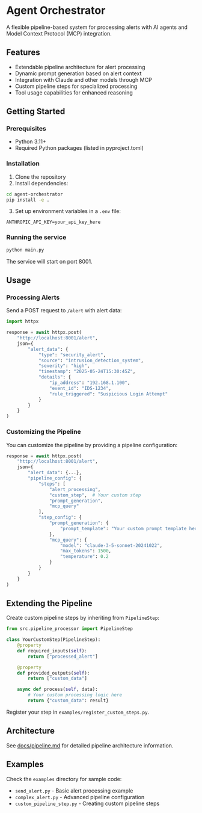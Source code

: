 # Agent Orchestrator

A flexible pipeline-based system for processing alerts with AI agents and Model Context Protocol (MCP) integration.

## Features

- Extendable pipeline architecture for alert processing
- Dynamic prompt generation based on alert context
- Integration with Claude and other models through MCP
- Custom pipeline steps for specialized processing
- Tool usage capabilities for enhanced reasoning

## Getting Started

### Prerequisites

- Python 3.11+
- Required Python packages (listed in pyproject.toml)

### Installation

1. Clone the repository
2. Install dependencies:

```bash
cd agent-orchestrator
pip install -e .
```

3. Set up environment variables in a `.env` file:

```
ANTHROPIC_API_KEY=your_api_key_here
```

### Running the service

```bash
python main.py
```

The service will start on port 8001.

## Usage

### Processing Alerts

Send a POST request to `/alert` with alert data:

```python
import httpx

response = await httpx.post(
    "http://localhost:8001/alert",
    json={
        "alert_data": {
            "type": "security_alert",
            "source": "intrusion_detection_system",
            "severity": "high",
            "timestamp": "2025-05-24T15:30:45Z",
            "details": {
                "ip_address": "192.168.1.100",
                "event_id": "IDS-1234",
                "rule_triggered": "Suspicious Login Attempt"
            }
        }
    }
)
```

### Customizing the Pipeline

You can customize the pipeline by providing a pipeline configuration:

```python
response = await httpx.post(
    "http://localhost:8001/alert",
    json={
        "alert_data": {...},
        "pipeline_config": {
            "steps": [
                "alert_processing",
                "custom_step",  # Your custom step
                "prompt_generation",
                "mcp_query"
            ],
            "step_config": {
                "prompt_generation": {
                    "prompt_template": "Your custom prompt template here"
                },
                "mcp_query": {
                    "model": "claude-3-5-sonnet-20241022",
                    "max_tokens": 1500,
                    "temperature": 0.2
                }
            }
        }
    }
)
```

## Extending the Pipeline

Create custom pipeline steps by inheriting from `PipelineStep`:

```python
from src.pipeline_processor import PipelineStep

class YourCustomStep(PipelineStep):
    @property
    def required_inputs(self):
        return ["processed_alert"]

    @property
    def provided_outputs(self):
        return ["custom_data"]

    async def process(self, data):
        # Your custom processing logic here
        return {"custom_data": result}
```

Register your step in `examples/register_custom_steps.py`.

## Architecture

See [docs/pipeline.md](docs/pipeline.md) for detailed pipeline architecture information.

## Examples

Check the `examples` directory for sample code:

- `send_alert.py` - Basic alert processing example
- `complex_alert.py` - Advanced pipeline configuration
- `custom_pipeline_step.py` - Creating custom pipeline steps
